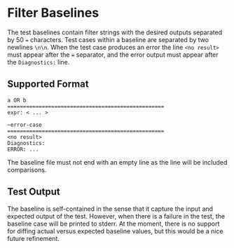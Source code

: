 # Filter Baselines

The test baselines contain filter strings with the desired outputs separated by
50 `=` characters. Test cases within a baseline are separated by two newlines
`\n\n`. When the test case produces an error the line `<no result>` must appear
after the `=` separator, and the error output must appear after the
`Diagnostics:` line.

## Supported Format

```
a OR b
==================================================
expr: < ... >

~error-case
==================================================
<no result>
Diagnostics:
ERROR: ...
```

The baseline file must not end with an empty line as the line will be included
comparisons.

## Test Output

The baseline is self-contained in the sense that it capture the input and
expected output of the test. However, when there is a failure in the test, the
baseline case will be printed to stderr. At the moment, there is no support for
diffing actual versus expected baseline values, but this would be a nice future
refinement.